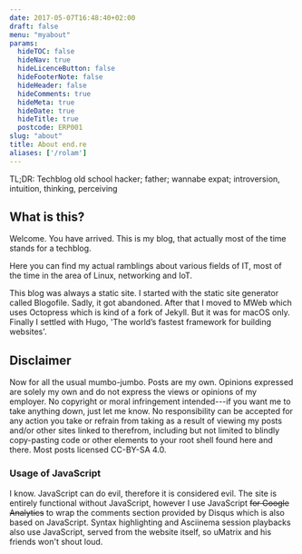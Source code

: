 ```yaml
---
date: 2017-05-07T16:48:40+02:00
draft: false
menu: "myabout"
params:
  hideTOC: false
  hideNav: true
  hideLicenceButton: false
  hideFooterNote: false
  hideHeader: false
  hideComments: true
  hideMeta: true
  hideDate: true
  hideTitle: true
  postcode: ERP001
slug: "about"
title: About end.re
aliases: ['/rolam']
---
```


TL;DR: Techblog old school hacker; father; wannabe expat; introversion, intuition, thinking, perceiving

## What is this?

Welcome. You have arrived. This is my blog, that actually most of the time stands for a techblog.

Here you can find my actual ramblings about various fields of IT, most of the time in the area of Linux, networking and IoT.

This blog was always a static site. I started with the static site generator called Blogofile. Sadly, it got abandoned. After that I moved to MWeb which uses Octopress which is kind of a fork of Jekyll. But it was for macOS only. Finally I settled with Hugo, 'The world’s fastest framework for building websites'.

## Disclaimer

Now for all the usual mumbo-jumbo. Posts are my own. Opinions expressed are solely my own and do not express the views or opinions of my employer. No copyright or moral infringement intended---if you want me to take anything down, just let me know. No responsibility can be accepted for any action you take or refrain from taking as a result of viewing my posts and/or other sites linked to therefrom, including but not limited to blindly copy-pasting code or other elements to your root shell found here and there.  Most posts licensed CC-BY-SA 4.0.

### Usage of JavaScript

I know. JavaScript can do evil, therefore it is considered evil. The site is entirely functional without JavaScript, however I use JavaScript ~~for Google Analytics~~ to wrap the comments section provided by Disqus which is also based on JavaScript. Syntax highlighting and Asciinema session playbacks also use JavaScript, served from the website itself, so uMatrix and his friends won't shout loud.
